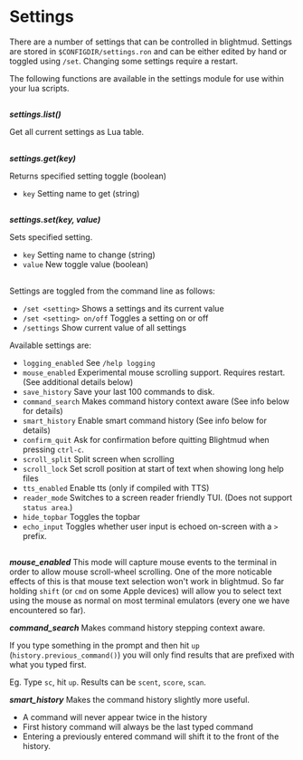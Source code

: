 # Settings

There are a number of settings that can be controlled in blightmud.
Settings are stored in `$CONFIGDIR/settings.ron` and can be either edited by
hand or toggled using `/set`. Changing some settings require a restart.

The following functions are available in the settings module for use within
your lua scripts.

##

***settings.list()***

Get all current settings as Lua table.

##

***settings.get(key)***

Returns specified setting toggle (boolean)
- `key`    Setting name to get (string)

##

***settings.set(key, value)***

Sets specified setting.
- `key`    Setting name to change (string)
- `value`  New toggle value (boolean)

##

Settings are toggled from the command line as follows:

- `/set <setting>`           Shows a settings and its current value
- `/set <setting> on/off`    Toggles a setting on or off
- `/settings`                Show current value of all settings

Available settings are:

- `logging_enabled`     See `/help logging`
- `mouse_enabled`       Experimental mouse scrolling support. Requires restart.
                        (See additional details below)
- `save_history`        Save your last 100 commands to disk.
- `command_search`      Makes command history context aware (See info below for details)
- `smart_history`       Enable smart command history (See info below for details)
- `confirm_quit`        Ask for confirmation before quitting Blightmud when pressing `ctrl-c`.
- `scroll_split`        Split screen when scrolling
- `scroll_lock`         Set scroll position at start of text when showing long help files
- `tts_enabled`         Enable tts (only if compiled with TTS)
- `reader_mode`         Switches to a screen reader friendly TUI. (Does not support `status area`.)
- `hide_topbar`         Toggles the topbar
- `echo_input`          Toggles whether user input is echoed on-screen with a `> ` prefix.

##

***mouse_enabled***
This mode will capture mouse events to the terminal in order to allow mouse
scroll-wheel scrolling. One of the more noticable effects of this is that mouse
text selection won't work in blightmud. So far holding `shift` (or `cmd` on
some Apple devices) will allow you to select text using the mouse as normal on
most terminal emulators (every one we have encountered so far).

***command_search***
Makes command history stepping context aware.

If you type something in the prompt and then hit `up` (`history.previous_command()`)
you will only find results that are prefixed with what you typed first.

Eg. Type `sc`, hit `up`. Results can be `scent`, `score`, `scan`.

***smart_history***
Makes the command history slightly more useful.

- A command will never appear twice in the history
- First history command will always be the last typed command
- Entering a previously entered command will shift it to the front of the history.
